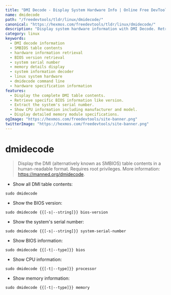 ```yaml
---
title: "DMI Decode - Display System Hardware Info | Online Free DevTools by Hexmos"
name: dmidecode
path: "/freedevtools/tldr/linux/dmidecode/"
canonical: "https://hexmos.com/freedevtools/tldr/linux/dmidecode/"
description: "Display system hardware information with DMI Decode. Retrieve BIOS version, serial number, and memory details. Free online tool, no registration required."
category: linux
keywords:
  - DMI decode information
  - SMBIOS table contents
  - hardware information retrieval
  - BIOS version retrieval
  - system serial number
  - memory details display
  - system information decoder
  - linux system hardware
  - dmidecode command line
  - hardware specification information
features:
  - Display the complete DMI table contents.
  - Retrieve specific BIOS information like version.
  - Extract the system's serial number.
  - Show CPU information including manufacturer and model.
  - Display detailed memory module specifications.
ogImage: "https://hexmos.com/freedevtools/site-banner.png"
twitterImage: "https://hexmos.com/freedevtools/site-banner.png"
---
```


# dmidecode

> Display the DMI (alternatively known as SMBIOS) table contents in a human-readable format.
> Requires root privileges.
> More information: <https://manned.org/dmidecode>.

- Show all DMI table contents:

`sudo dmidecode`

- Show the BIOS version:

`sudo dmidecode {{[-s|--string]}} bios-version`

- Show the system's serial number:

`sudo dmidecode {{[-s|--string]}} system-serial-number`

- Show BIOS information:

`sudo dmidecode {{[-t|--type]}} bios`

- Show CPU information:

`sudo dmidecode {{[-t|--type]}} processor`

- Show memory information:

`sudo dmidecode {{[-t|--type]}} memory`
